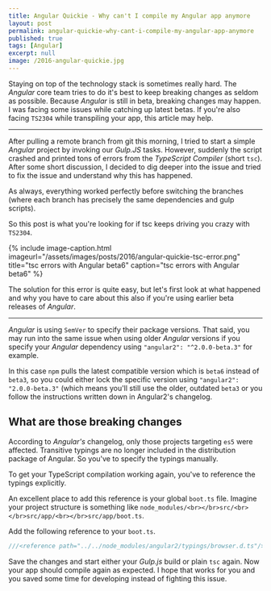 ```yaml
---
title: Angular Quickie - Why can't I compile my Angular app anymore
layout: post
permalink: angular-quickie-why-cant-i-compile-my-angular-app-anymore
published: true
tags: [Angular]
excerpt: null
image: /2016-angular-quickie.jpg
---
```


Staying on top of the technology stack is sometimes really hard. The *Angular* core team tries to do it's best to keep breaking changes as seldom as possible. Because *Angular* is still in beta, breaking changes may happen. I was facing some issues while catching up latest betas. If you're also facing `TS2304` while transpiling your app, this article may help.

----

After pulling a remote branch from git this morning, I tried to start a simple *Angular* project by invoking our *Gulp.JS* tasks. However, suddenly the script crashed and printed tons of errors from the *TypeScript Compiler* (short `tsc`). After some short discussion, I decided to dig deeper into the issue and tried to fix the issue and understand why this has happened.

As always, everything worked perfectly before switching the branches (where each branch has precisely the same dependencies and gulp scripts).

So this post is what you're looking for if tsc keeps driving you crazy with `TS2304`.

{% include image-caption.html imageurl="/assets/images/posts/2016/angular-quickie-tsc-error.png"
title="tsc errors with Angular beta6" caption="tsc errors with Angular beta6" %}

The solution for this error is quite easy, but let's first look at what happened and why you have to care about this also if you're using earlier beta releases of *Angular*.

----

*Angular* is using `SemVer` to specify their package versions. That said, you may run into the same issue when using older *Angular* versions if you specify your *Angular* dependency using `"angular2": "^2.0.0-beta.3"` for example.

In this case `npm`  pulls the latest compatible version which is `beta6` instead of `beta3`, so you could either lock the specific version using `"angular2": "2.0.0-beta.3"` (which means you'll still use the older, outdated `beta3` or you follow the instructions written down in Angular2's changelog.

## What are those breaking changes

According to *Angular's* changelog, only those projects targeting `es5` were affected. Transitive typings are no longer included in the distribution package of Angular. So you've to specify the typings manually.

To get your TypeScript compilation working again, you've to reference the typings explicitly.

An excellent place to add this reference is your global `boot.ts` file. Imagine your project structure is something like `node_modules/<br></br>src/<br></br>src/app/<br></br>src/app/boot.ts`.

Add the following reference to your `boot.ts`.

```typescript
///<reference path="../../node_modules/angular2/typings/browser.d.ts"/>

```

Save the changes and start either your *Gulp.js* build or plain `tsc` again. Now your app should compile again as expected. I hope that works for you and you saved some time for developing instead of fighting this issue.
